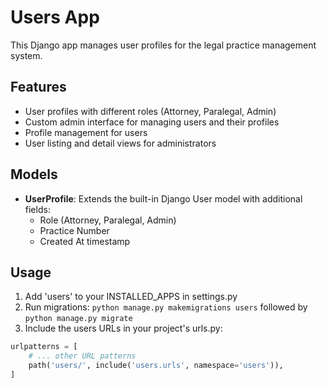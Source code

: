 # Users App

This Django app manages user profiles for the legal practice management system.

## Features

- User profiles with different roles (Attorney, Paralegal, Admin)
- Custom admin interface for managing users and their profiles
- Profile management for users
- User listing and detail views for administrators

## Models

- **UserProfile**: Extends the built-in Django User model with additional fields:
  - Role (Attorney, Paralegal, Admin)
  - Practice Number
  - Created At timestamp

## Usage

1. Add 'users' to your INSTALLED_APPS in settings.py
2. Run migrations: `python manage.py makemigrations users` followed by `python manage.py migrate`
3. Include the users URLs in your project's urls.py:

```python
urlpatterns = [
    # ... other URL patterns
    path('users/', include('users.urls', namespace='users')),
]
